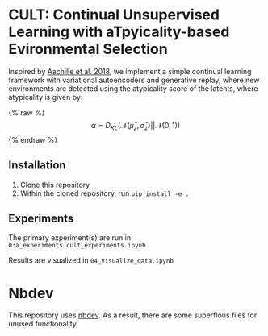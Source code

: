 # CULT: Continual Unsupervised Learning with aTpyicality-based Evironmental Selection



Inspired by [Aachille et al. 2018](https://arxiv.org/abs/1808.06508), we implement a simple continual learning framework with variational autoencoders and generative replay, where new environments are detected using the atypicality score of the latents, where atypicality is given by: 

{% raw %}
$$\alpha = D_{KL}(\mathcal{N}(\bar{\mu}_{z}, \bar{\sigma}_z)||\mathcal{N}(0,1))$$
{% endraw %}

## Installation

1. Clone this repository
2. Within the cloned repository, run `pip install -e .`

## Experiments

The primary experiment(s) are run in `03a_experiments.cult_experiments.ipynb`

Results are visualized in `04_visualize_data.ipynb`

# Nbdev

This repository uses [nbdev](https://nbdev.fast.ai/). As a result, there are some superflous files for unused functionality. 
